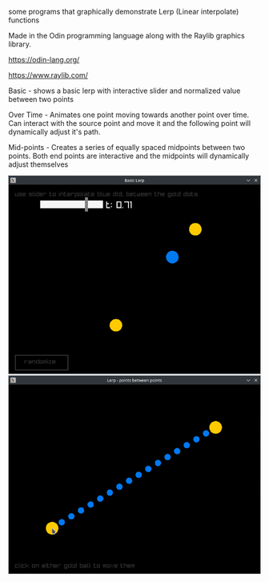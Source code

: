 some programs that graphically demonstrate Lerp (Linear interpolate) functions

Made in the Odin programming language along with the Raylib graphics library.

https://odin-lang.org/

https://www.raylib.com/


Basic - shows a basic lerp with interactive slider and normalized value between two points

Over Time - Animates one point moving towards another point over time. Can interact with the source point and move it and the following point will dynamically adjust it's path.

Mid-points - Creates a series of equally spaced midpoints between two points. Both end points are interactive and the midpoints will dynamically adjust themselves

<picture>
    <img alt="Basic" src="./img/lerp00.png"> <br>
</picture>
<picture>
    <img alt="Midpoionts" src="./img/lerp01.png"> <br>
</picture>